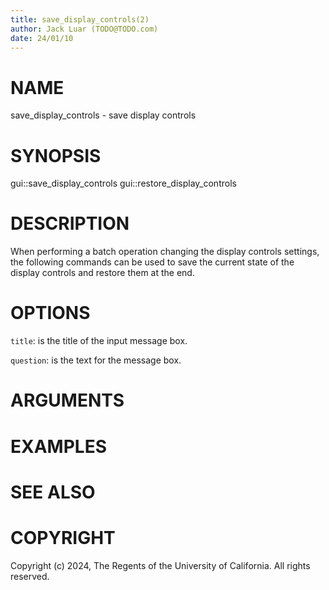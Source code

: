 ```yaml
---
title: save_display_controls(2)
author: Jack Luar (TODO@TODO.com)
date: 24/01/10
---
```


# NAME

save_display_controls - save display controls

# SYNOPSIS

gui::save_display_controls
gui::restore_display_controls


# DESCRIPTION

When performing a batch operation changing the display controls settings, the following commands can be used to save the current state of the display controls and restore them at the end.

# OPTIONS

`title`:  is the title of the input message box.

`question`:  is the text for the message box.

# ARGUMENTS

# EXAMPLES

# SEE ALSO

# COPYRIGHT

Copyright (c) 2024, The Regents of the University of California. All rights reserved.
